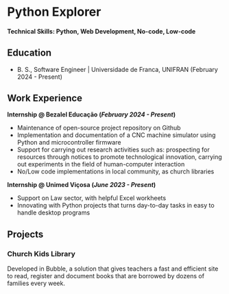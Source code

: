 # Python Explorer

#### Technical Skills: Python, Web Development, No-code, Low-code

## Education						       		
- B. S., Software Engineer | Universidade de Franca, UNIFRAN (February 2024  - Present)

## Work Experience
**Internship @ Bezalel Educação (_February 2024 - Present_)**
- Maintenance of open-source project repository on Github
- Implementation and documentation of a CNC machine simulator using Python and microcontroller firmware
- Support for carrying out research activities such as: prospecting for resources through notices to promote technological innovation, carrying out experiments in the field of human-computer interaction
- No/Low code implementations in local community, as church libraries

**Internship @ Unimed Viçosa (_June 2023 - Present_)**
- Support on Law sector, with helpful Excel workheets
- Innovating with Python projects that turns day-to-day tasks in easy to handle desktop programs

## Projects
### Church Kids Library

Developed in Bubble, a solution that gives teachers a fast and efficient site to read, register and document books that are borrowed by dozens of families every week.

